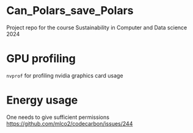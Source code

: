 # Can_Polars_save_Polars
Project repo for the course Sustainability in Computer and Data science 2024

# GPU profiling
`nvprof` for profiling nvidia graphics card usage

# Energy usage
One needs to give sufficient permissions https://github.com/mlco2/codecarbon/issues/244